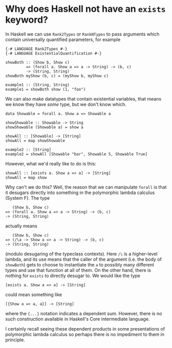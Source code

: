 # Why does Haskell not have an `exists` keyword?

In Haskell we can use `Rank2Types` or `RankNTypes` to pass arguments
which contain universally quantified parameters, for example

    {-# LANGUAGE Rank2Types #-}
    {-# LANGUAGE ExistentialQuantification #-}
    
    showBoth :: (Show b, Show c)
             => (forall a. Show a => a -> String) -> (b, c)
             -> (String, String)
    showBoth myShow (b, c) = (myShow b, myShow c)
    
    example1 :: (String, String)
    example1 = showBoth show (1, "foo")
    
We can also make datatypes that contain existential variables, that
means we know they have *some* type, but we don't know which.

    data Showable = forall a. Show a => Showable a
    
    showShowable :: Showable -> String
    showShowable (Showable a) = show a
    
    showAll :: [Showable] -> [String]
    showAll = map showShowable
    
    example2 :: [String]
    example2 = showAll [Showable "bar", Showable 5, Showable True]

However, what we'd really like to do is this:

    showAll :: [exists a. Show a => a] -> [String]
    showAll = map show

Why can't we do this?  Well, the reason that we can manipulate
`forall` is that it desugars directly into something in the
polymorphic lambda calculus (System F).  The type

       (Show b, Show c)
    => (forall a. Show a => a -> String) -> (b, c)
    -> (String, String)

actually means

       (Show b, Show c)
    => (/\a -> Show a => a -> String) -> (b, c)
    -> (String, String)

(modulo desugaring of the typeclass contexts).  Here `/\` is a
higher-level lambda, and its use means that the caller of the argument
(i.e. the body of `showBoth`) gets to choose to instantiate the `a` to
possibly many different types and use that function at all of them.
On the other hand, there is nothing for `exists` to directly desugar
to.  We would like the type

    [exists a. Show a => a] -> [String]

could mean something like

    [{Show a => a, a}] -> [String]

where the `{...}` notation indicates a dependent sum.  However, there
is no such construction available in Haskell's Core intermediate
language.

I certainly recall seeing these dependent products in some
presentations of polymorphic lambda calculus so perhaps there is no
impediment to them in principle.
